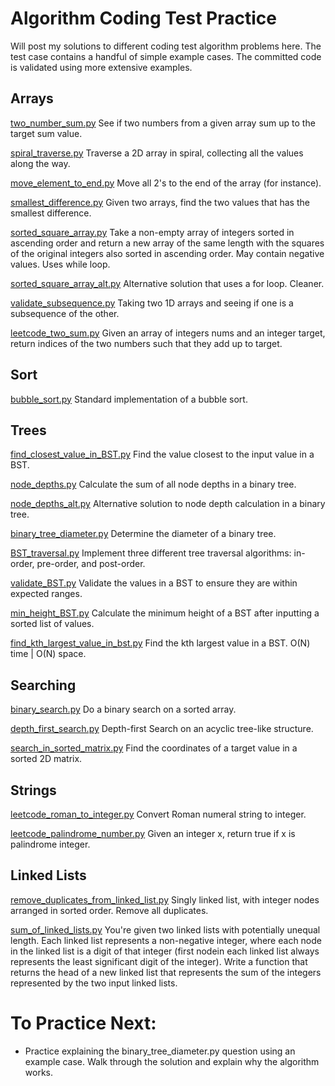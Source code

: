 # Algorithm Coding Test Practice

Will post my solutions to different coding test algorithm problems here. 
The test case contains a handful of simple example cases. The committed code is validated using more extensive examples.


## Arrays
[two_number_sum.py](https://github.com/poomstas/algorithms/blob/main/two_number_sum.py)
See if two numbers from a given array sum up to the target sum value.

[spiral_traverse.py](https://github.com/poomstas/algorithms/blob/main/spiral_traverse.py)
Traverse a 2D array in spiral, collecting all the values along the way.

[move_element_to_end.py](https://github.com/poomstas/algorithms/blob/main/move_element_to_end.py)
Move all 2's to the end of the array (for instance).

[smallest_difference.py](https://github.com/poomstas/algorithms/blob/main/smallest_difference.py)
Given two arrays, find the two values that has the smallest difference. 

[sorted_square_array.py](https://github.com/poomstas/algorithms/blob/main/sorted_square_array.py)
Take a non-empty array of integers sorted in ascending order and return a new array of the same length with the squares of the original integers also sorted in ascending order. May contain negative values. Uses while loop.

[sorted_square_array_alt.py](https://github.com/poomstas/algorithms/blob/main/sorted_square_array_alt.py) Alternative solution that uses a for loop. Cleaner. 

[validate_subsequence.py](https://github.com/poomstas/algorithms/blob/main/validate_subsequence.py) Taking two 1D arrays and seeing if one is a subsequence of the other.

[leetcode_two_sum.py](https://github.com/poomstas/algorithms/blob/main/leetcode_two_sums.py)
Given an array of integers nums and an integer target, return indices of the two numbers such that they add up to target.

## Sort
[bubble_sort.py](https://github.com/poomstas/algorithms/blob/main/bubble_sort.py)
Standard implementation of a bubble sort.


## Trees
[find_closest_value_in_BST.py](https://github.com/poomstas/algorithms/blob/main/find_closest_value_in_BST.py)
Find the value closest to the input value in a BST.

[node_depths.py](https://github.com/poomstas/algorithms/blob/main/node_depths.py)
Calculate the sum of all node depths in a binary tree.

[node_depths_alt.py](https://github.com/poomstas/algorithms/blob/main/node_depths_alt.py)
Alternative solution to node depth calculation in a binary tree.

[binary_tree_diameter.py](https://github.com/poomstas/algorithms/blob/main/binary_tree_diameter.py)
Determine the diameter of a binary tree.

[BST_traversal.py](https://github.com/poomstas/algorithms/blob/main/BST_traversal.py)
Implement three different tree traversal algorithms: in-order, pre-order, and post-order.

[validate_BST.py](https://github.com/poomstas/algorithms/blob/main/validate_BST.py)
Validate the values in a BST to ensure they are within expected ranges.

[min_height_BST.py](https://github.com/poomstas/algorithms/blob/main/min_height_BST.py)
Calculate the minimum height of a BST after inputting a sorted list of values.

[find_kth_largest_value_in_bst.py](https://github.com/poomstas/algorithms/blob/main/find_kth_largest_value_in_bst.py)
Find the kth largest value in a BST. O(N) time | O(N) space.


## Searching
[binary_search.py](https://github.com/poomstas/algorithms/blob/main/binary_search.py)
Do a binary search on a sorted array.

[depth_first_search.py](https://github.com/poomstas/algorithms/blob/main/depth_first_search.py)
Depth-first Search on an acyclic tree-like structure.

[search_in_sorted_matrix.py](https://github.com/poomstas/algorithms/blob/main/search_in_sorted_matrix.py)
Find the coordinates of a target value in a sorted 2D matrix.

## Strings
[leetcode_roman_to_integer.py](https://github.com/poomstas/algorithms/blob/main/leetcode_roman_to_integer.py)
Convert Roman numeral string to integer.

[leetcode_palindrome_number.py](https://github.com/poomstas/algorithms/blob/main/leetcode_palindrome_number.py)
Given an integer x, return true if x is palindrome integer.


## Linked Lists
[remove_duplicates_from_linked_list.py](https://github.com/poomstas/algorithms/blob/main/remove_duplicates_from_linked_list.py)
Singly linked list, with integer nodes arranged in sorted order. Remove all duplicates.

[sum_of_linked_lists.py](https://github.com/poomstas/algorithms/blob/main/sum_of_linked_lists.py)
You're given two linked lists with potentially unequal length. Each linked list represents a non-negative integer, where each node in the linked list is a digit of that integer (first nodein each linked list always represents the least significant digit of the integer). Write a function that returns the head of a new linked list that represents the sum of the integers represented by the two input linked lists.





# To Practice Next:
- Practice explaining the binary_tree_diameter.py question using an example case. Walk through the solution and explain why the algorithm works.